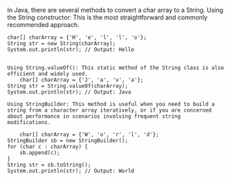 In Java, there are several methods to convert a char array to a String.
Using the String constructor: This is the most straightforward and commonly recommended approach.

    char[] charArray = {'H', 'e', 'l', 'l', 'o'};
    String str = new String(charArray);
    System.out.println(str); // Output: Hello


    Using String.valueOf(): This static method of the String class is also efficient and widely used.
        char[] charArray = {'J', 'a', 'v', 'a'};
    String str = String.valueOf(charArray);
    System.out.println(str); // Output: Java

    Using StringBuilder: This method is useful when you need to build a string from a character array iteratively, or if you are concerned about performance in scenarios involving frequent string modifications.

        char[] charArray = {'W', 'o', 'r', 'l', 'd'};
    StringBuilder sb = new StringBuilder();
    for (char c : charArray) {
        sb.append(c);
    }
    String str = sb.toString();
    System.out.println(str); // Output: World